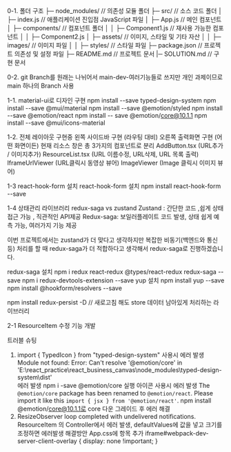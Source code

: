 0-1. 폴더 구조
├─ node_modules/ // 의존성 모듈 폴더
├─ src/ // 소스 코드 폴더
│ ├─ index.js // 애플리케이션 진입점 JavaScript 파일
│ ├─ App.js // 메인 컴포넌트
│ ├─ components/ // 컴포넌트 폴더
│ │ ├─ Component1.js // 재사용 가능한 컴포넌트
│ │ ├─ Component2.js
│ ├─ assets/ // 이미지, 스타일 및 기타 자산
│ │ ├─ images/ // 이미지 파일
│ │ ├─ styles/ // 스타일 파일
├─ package.json // 프로젝트 의존성 및 설정 파일
├─ README.md // 프로젝트 문서
|─ SOLUTION.md // 구현 문서

0-2. git Branch를 원래는 나뉘어서 main-dev-여러기능들로 쓰지만
개인 과제이므로 main 하나의 Branch 사용

1-1. material-ui로 디자인 구현
npm install --save typed-design-system
npm install --save @mui/material
npm install --save @emotion/styled
npm install --save @emotion/react
npm install -- save @emotion/core@10.1.1
npm install --save @mui/icons-material

1-2. 전체 레이아웃 구현중
왼쪽 사이드바 구현 (라우팅 대비)
오른쪽 출력화면 구현 (어떤 화면이든)
현재 리소스 창은 총 3가지의 컴포넌트로 분리
AddButton.tsx (URL추가 / 이미지추가)
ResourceList.tsx (URL 이름수정, URL삭제, URL 목록 출력)
IframeUrlViewer (URL클릭시 동영상 뷰어)
ImageViewer (Image 클릭시 이미지 뷰어)

1-3 react-hook-form 설치
react-hook-form 설치
npm install react-hook-form --save

1-4 상태관리 라이브러리
redux-saga vs zustand
Zustand : 간단한 코드 ,쉽게 상태접근 가능 , 직관적인 API제공
Redux-saga: 보일러플레이트 코드 발생, 상태 쉽게 예측 가능, 여러가지 기능 제공

이번 프로젝트에서는 zustand가 더 맞다고 생각하지만
복잡한 비동기(백엔드와 통신 등) 처리를 할 때 redux-saga가 더 적합하다고 생각해서 redux-saga로 진행하겠습니다.

redux-saga 설치
npm i redux react-redux @types/react-redux redux-saga --save
npm i redux-devtools-extension --save
yup 설치
npm install yup --save
npm install @hookform/resolvers --save

npm install redux-persist -D // 새로고침 해도 store 데이터 남아있게 처리하는 라이브러리

2-1 ResourceItem 수정 기능 개발

트러블 슈팅

1. import { TypedIcon } from "typed-design-system" 사용시 에러 발생
   Module not found: Error: Can't resolve '@emotion/core' in 'E:\react_practice\react_business_canvas\node_modules\typed-design-system\dist'  
   에러 발생
   npm i -save @emotion/core 실행
   아이콘 사용시 에러 발생
   The `@emotion/core` package has been renamed to `@emotion/react`. Please import it like this `import { jsx } from '@emotion/react'`.
   npm install @emotion/core@10.1.1로 core 다운 그레이드 후 에러 해결
2. ResizeObserver loop completed with undelivered notifications.
   ResourceItem 의 Controller에서 에러 발생, defaultValues에 값을 넣고 크기를 조정하면 에러발생
   해결방안
   App.css에 항목 추가
   iframe#webpack-dev-server-client-overlay {
   display: none !important;
   }
